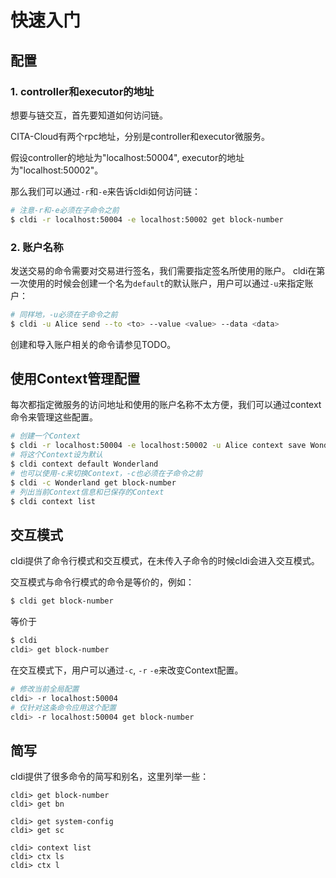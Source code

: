 # 快速入门

## 配置
### 1. controller和executor的地址

想要与链交互，首先要知道如何访问链。

CITA-Cloud有两个rpc地址，分别是controller和executor微服务。

假设controller的地址为"localhost:50004", executor的地址为"localhost:50002"。

那么我们可以通过`-r`和`-e`来告诉cldi如何访问链：
```bash
# 注意-r和-e必须在子命令之前
$ cldi -r localhost:50004 -e localhost:50002 get block-number
```

### 2. 账户名称

发送交易的命令需要对交易进行签名，我们需要指定签名所使用的账户。
cldi在第一次使用的时候会创建一个名为`default`的默认账户，用户可以通过`-u`来指定账户：
```bash
# 同样地，-u必须在子命令之前
$ cldi -u Alice send --to <to> --value <value> --data <data>
```
创建和导入账户相关的命令请参见TODO。

## 使用Context管理配置

每次都指定微服务的访问地址和使用的账户名称不太方便，我们可以通过context命令来管理这些配置。

```bash
# 创建一个Context
$ cldi -r localhost:50004 -e localhost:50002 -u Alice context save Wonderland
# 将这个Context设为默认
$ cldi context default Wonderland
# 也可以使用-c来切换Context，-c也必须在子命令之前
$ cldi -c Wonderland get block-number
# 列出当前Context信息和已保存的Context
$ cldi context list
```

## 交互模式

cldi提供了命令行模式和交互模式，在未传入子命令的时候cldi会进入交互模式。

交互模式与命令行模式的命令是等价的，例如：
```bash
$ cldi get block-number
```
等价于
```bash
$ cldi
cldi> get block-number
```
在交互模式下，用户可以通过`-c`, `-r` `-e`来改变Context配置。

```bash
# 修改当前全局配置
cldi> -r localhost:50004
# 仅针对这条命令应用这个配置
cldi> -r localhost:50004 get block-number
```

## 简写

cldi提供了很多命令的简写和别名，这里列举一些：
```plaintext
cldi> get block-number
cldi> get bn

cldi> get system-config
cldi> get sc

cldi> context list
cldi> ctx ls
cldi> ctx l
```
